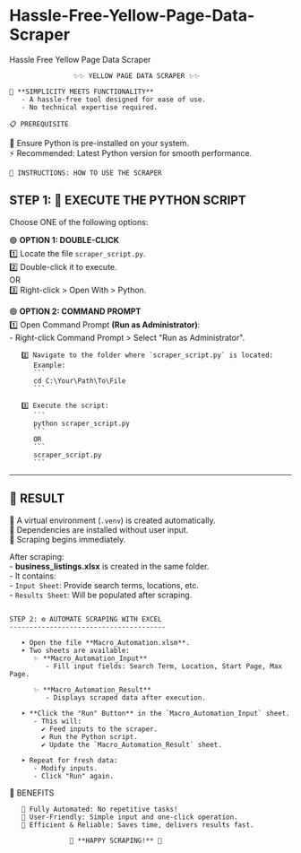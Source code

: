 # Hassle-Free-Yellow-Page-Data-Scraper
Hassle Free Yellow Page Data Scraper


~~~~~~~~~~~~~~~~~~~~~~~~~~~~~~~~~~~~~~~~~~~~~~~~~~~~~~~~~~~~~~~~~~~~~~
                ✨✨ YELLOW PAGE DATA SCRAPER ✨✨
~~~~~~~~~~~~~~~~~~~~~~~~~~~~~~~~~~~~~~~~~~~~~~~~~~~~~~~~~~~~~~~~~~~~~~

    📌 **SIMPLICITY MEETS FUNCTIONALITY**  
       - A hassle-free tool designed for ease of use.  
       - No technical expertise required.  

~~~~~~~~~~~~~~~~~~~~~~~~~~~~~~~~~~~~~~~~~~~~~~~~~~~~~~~~~~~~~~~~~~~~~~
📋 PREREQUISITE
~~~~~~~~~~~~~~~~~~~~~~~~~~~~~~~~~~~~~~~~~~~~~~~~~~~~~~~~~~~~~~~~~~~~~~
   🐍 Ensure Python is pre-installed on your system.  
   ⚡ Recommended: Latest Python version for smooth performance.  

~~~~~~~~~~~~~~~~~~~~~~~~~~~~~~~~~~~~~~~~~~~~~~~~~~~~~~~~~~~~~~~~~~~~~~
📖 INSTRUCTIONS: HOW TO USE THE SCRAPER
~~~~~~~~~~~~~~~~~~~~~~~~~~~~~~~~~~~~~~~~~~~~~~~~~~~~~~~~~~~~~~~~~~~~~~

STEP 1: 🚀 EXECUTE THE PYTHON SCRIPT  
------------------------------------  
Choose ONE of the following options:

   🟢 **OPTION 1: DOUBLE-CLICK**  
       1️⃣ Locate the file `scraper_script.py`.  
       2️⃣ Double-click it to execute.  
       OR  
       3️⃣ Right-click > Open With > Python.  

   🟢 **OPTION 2: COMMAND PROMPT**  
       1️⃣ Open Command Prompt **(Run as Administrator)**:  
          - Right-click Command Prompt > Select "Run as Administrator".  

       2️⃣ Navigate to the folder where `scraper_script.py` is located:  
          Example:  
          ```  
          cd C:\Your\Path\To\File  
          ```  

       3️⃣ Execute the script:  
          ```  
          python scraper_script.py  
          ```  
          OR  
          ```  
          scraper_script.py  
          ```  

------------------------------------  
🎯 **RESULT**  
------------------------------------  
   🔹 A virtual environment (`.venv`) is created automatically.  
   🔹 Dependencies are installed without user input.  
   🔹 Scraping begins immediately.  

   After scraping:  
      - **business_listings.xlsx** is created in the same folder.  
      - It contains:  
        - `Input Sheet`: Provide search terms, locations, etc.  
        - `Results Sheet`: Will be populated after scraping.  

~~~~~~~~~~~~~~~~~~~~~~~~~~~~~~~~~~~~~~~~~~~~~~~~~~~~~~~~~~~~~~~~~~~~~~

STEP 2: ⚙️ AUTOMATE SCRAPING WITH EXCEL
---------------------------------------

   ➤ Open the file **Macro_Automation.xlsm**.  
   ➤ Two sheets are available:  
      ✨ **Macro_Automation_Input**  
         - Fill input fields: Search Term, Location, Start Page, Max Page.  

      ✨ **Macro_Automation_Result**  
         - Displays scraped data after execution.  

   ➤ **Click the "Run" Button** in the `Macro_Automation_Input` sheet.  
      - This will:  
        ✔️ Feed inputs to the scraper.  
        ✔️ Run the Python script.  
        ✔️ Update the `Macro_Automation_Result` sheet.  

   ➤ Repeat for fresh data:  
      - Modify inputs.  
      - Click "Run" again.  

~~~~~~~~~~~~~~~~~~~~~~~~~~~~~~~~~~~~~~~~~~~~~~~~~~~~~~~~~~~~~~~~~~~~~~
🎁 BENEFITS  
~~~~~~~~~~~~~~~~~~~~~~~~~~~~~~~~~~~~~~~~~~~~~~~~~~~~~~~~~~~~~~~~~~~~~~
   🌟 Fully Automated: No repetitive tasks!  
   🌟 User-Friendly: Simple input and one-click operation.  
   🌟 Efficient & Reliable: Saves time, delivers results fast.  

~~~~~~~~~~~~~~~~~~~~~~~~~~~~~~~~~~~~~~~~~~~~~~~~~~~~~~~~~~~~~~~~~~~~~~
                   🎉 **HAPPY SCRAPING!** 🎉  
~~~~~~~~~~~~~~~~~~~~~~~~~~~~~~~~~~~~~~~~~~~~~~~~~~~~~~~~~~~~~~~~~~~~~~
